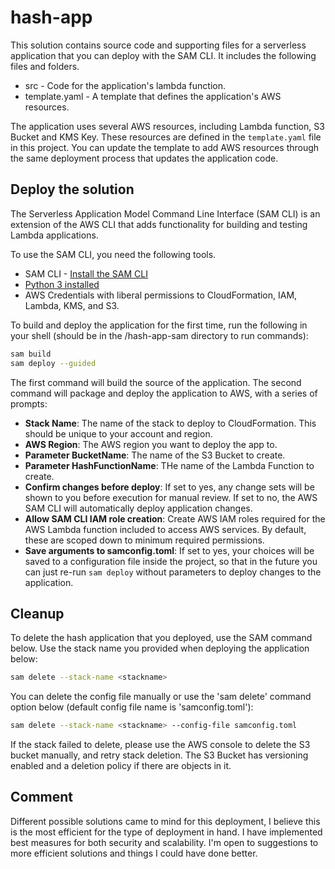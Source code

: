 # hash-app

This solution contains source code and supporting files for a serverless application that you can deploy with the SAM CLI. It includes the following files and folders.

- src - Code for the application's lambda function.
- template.yaml - A template that defines the application's AWS resources.

The application uses several AWS resources, including Lambda function, S3 Bucket and KMS Key. These resources are defined in the `template.yaml` file in this project. You can update the template to add AWS resources through the same deployment process that updates the application code.


## Deploy the solution

The Serverless Application Model Command Line Interface (SAM CLI) is an extension of the AWS CLI that adds functionality for building and testing Lambda applications. 

To use the SAM CLI, you need the following tools.

* SAM CLI - [Install the SAM CLI](https://docs.aws.amazon.com/serverless-application-model/latest/developerguide/serverless-sam-cli-install.html)
* [Python 3 installed](https://www.python.org/downloads/)
* AWS Credentials with liberal permissions to CloudFormation, IAM, Lambda, KMS, and S3.

To build and deploy the application for the first time, run the following in your shell (should be in the /hash-app-sam directory to run commands):

```bash
sam build
sam deploy --guided
```

The first command will build the source of the application. The second command will package and deploy the application to AWS, with a series of prompts:

* **Stack Name**: The name of the stack to deploy to CloudFormation. This should be unique to your account and region.
* **AWS Region**: The AWS region you want to deploy the app to.
* **Parameter BucketName**: The name of the S3 Bucket to create.
* **Parameter HashFunctionName**: THe name of the Lambda Function to create.
* **Confirm changes before deploy**: If set to yes, any change sets will be shown to you before execution for manual review. If set to no, the AWS SAM CLI will automatically deploy application changes.
* **Allow SAM CLI IAM role creation**: Create AWS IAM roles required for the AWS Lambda function included to access AWS services. By default, these are scoped down to minimum required permissions. 
* **Save arguments to samconfig.toml**: If set to yes, your choices will be saved to a configuration file inside the project, so that in the future you can just re-run `sam deploy` without parameters to deploy changes to the application.


## Cleanup

To delete the hash application that you deployed, use the SAM command below. Use the stack name you provided when deploying the application below:

```bash
sam delete --stack-name <stackname>
```

You can delete the config file manually or use the 'sam delete' command option below (default config file name is 'samconfig.toml'):

```bash
sam delete --stack-name <stackname> --config-file samconfig.toml
```

If the stack failed to delete, please use the AWS console to delete the S3 bucket manually, and retry stack deletion. The S3 Bucket has versioning enabled and a deletion policy if there are objects in it.

## Comment

Different possible solutions came to mind for this deployment, I believe this is the most efficient for the type of deployment in hand. I have implemented best measures for both security and scalability. I'm open to suggestions to more efficient solutions and things I could have done better. 
